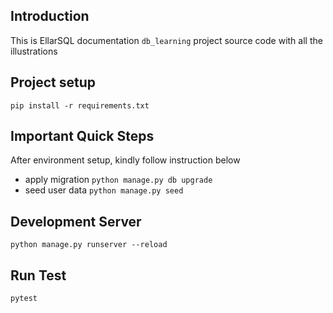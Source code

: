 ## Introduction
This is EllarSQL documentation `db_learning` project source code with all the illustrations 

## Project setup
```
pip install -r requirements.txt
```

## Important Quick Steps
After environment setup, kindly follow instruction below

- apply migration `python manage.py db upgrade`
- seed user data `python manage.py seed`

## Development Server
```
python manage.py runserver --reload
```


## Run Test
```
pytest 
```
